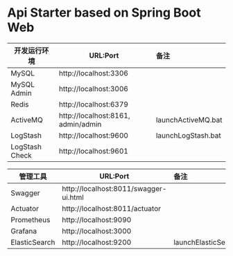 # Api Starter based on Spring Boot Web

| 开发运行环境   | URL:Port                                |  备注              |
| ------------   | --------------------------------------  | :----------------- |
| MySQL          | http://localhost:3306                   | |
| MySQL Admin    | http://localhost:3006                   | |
| Redis          | http://localhost:6379                   | |
| ActiveMQ       | http://localhost:8161, admin/admin      | launchActiveMQ.bat |
| LogStash       | http://localhost:9600                   | launchLogStash.bat |
| LogStash Check | http://localhost:9601                   | |

| 管理工具       | URL:Port                                |  备注              |
| ------------   | --------------------------------------  | :----------------- |
| Swagger        | http://localhost:8011/swagger-ui.html   | |
| Actuator       | http://localhost:8011/actuator          | |
| Prometheus     | http://localhost:9090                   | |
| Grafana        | http://localhost:3000                   | |
| ElasticSearch  | http://localhost:9200                   | launchElasticSearch.bat |
